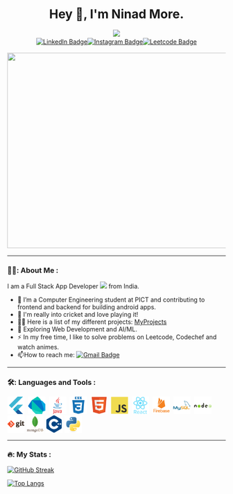 
<div id="header" align="center">
  
   # Hey 👋, I'm Ninad More.
  
  <!--- ##### The gify on top ##### --->
  <img src="https://i.pinimg.com/564x/b5/95/e5/b595e503a0d6bdc50fe89ac05d162e87.jpg" width="150" />
  
  <!--- ##### Social Handles ##### --->
  <div id="badges" style="display: flex; justify-content: center;">
    <a href="https://www.linkedin.com/in/ninad-more-65a942231/">
      <img src="https://img.shields.io/badge/LinkedIn-blue?style=for-the-badge&logo=linkedin&logoColor=white" alt="LinkedIn Badge" />
    </a>
    <a href="https://instagram.com/__ninad._18?igshid=OGQ5ZDc2ODk2ZA==">
      <img src="https://img.shields.io/badge/Instagram-red?style=for-the-badge&logo=instagram&logoColor=white" alt="Instagram Badge" />
    </a>
    <a href="https://leetcode.com/Kaneki183/">
      <img src="https://img.shields.io/badge/Leetcode-yellow?style=for-the-badge&logo=leetcode&logoColor=white" alt="Leetcode Badge" />
    </a>
  </div>

  <!--- ##### Profile View Counter ##### --->
  <img src="https://komarev.com/ghpvc/?username=ninad-moree&style=flat-square&color=blue" alt=""/>
  
</div>


<div align="center">
  <img src="https://media.tenor.com/2uyENRmiUt0AAAAC/coding.gif" width="650" height="450"/>
</div>

---

### 👨‍💻: About Me :

I am a Full Stack App Developer <img src="https://media.giphy.com/media/WUlplcMpOCEmTGBtBW/giphy.gif" width="30"> from India.
- :telescope: I’m a Computer Engineering student at PICT and contributing to frontend and backend for building android apps.
- :cricket_game: I'm really into cricket and love playing it!
- :man_technologist: Here is a list of my different projects: <a href="https://github.com/ninad-moree?tab=repositories">MyProjects</a >
- :seedling: Exploring Web Development and AI/ML.
- :zap: In my free time, I like to solve problems on Leetcode, Codechef and watch animes.
- :mailbox:How to reach me: [![Gmail Badge](https://img.shields.io/badge/-ninad-red?style=flat&logo=Gmail&logoColor=white)](mailto:ninadyogeshmore@gmail.com)

---

### 🛠️: Languages and Tools :

<div>
  <img src="https://github.com/devicons/devicon/blob/master/icons/flutter/flutter-original.svg" title="Flutter" alt="Flutter" width="40" height="40"/>&nbsp;
  <img src="https://github.com/devicons/devicon/blob/master/icons/dart/dart-original.svg" title="Dart" alt="Dart" width="40" height="40"/>&nbsp;
  <img src="https://github.com/devicons/devicon/blob/master/icons/java/java-original-wordmark.svg" title="Java" alt="Java" width="40" height="40"/>&nbsp;
  <img src="https://github.com/devicons/devicon/blob/master/icons/css3/css3-plain-wordmark.svg"  title="CSS3" alt="CSS" width="40" height="40"/>&nbsp;
  <img src="https://github.com/devicons/devicon/blob/master/icons/html5/html5-original.svg" title="HTML5" alt="HTML" width="40" height="40"/>&nbsp;
  <img src="https://github.com/devicons/devicon/blob/master/icons/javascript/javascript-original.svg" title="JavaScript" alt="JavaScript" width="40" height="40"/>&nbsp;
  <img src="https://github.com/devicons/devicon/blob/master/icons/react/react-original-wordmark.svg" title="ReactJS" alt="ReactJS" width="40" height="40"/>&nbsp;
  <img src="https://github.com/devicons/devicon/blob/master/icons/firebase/firebase-plain-wordmark.svg" title="Firebase" alt="Firebase" width="40" height="40"/>&nbsp;
  <img src="https://github.com/devicons/devicon/blob/master/icons/mysql/mysql-original-wordmark.svg" title="MySQL"  alt="MySQL" width="40" height="40"/>&nbsp;
  <img src="https://github.com/devicons/devicon/blob/master/icons/nodejs/nodejs-original-wordmark.svg" title="NodeJS" alt="NodeJS" width="40" height="40"/>&nbsp;
  <img src="https://github.com/devicons/devicon/blob/master/icons/git/git-original-wordmark.svg" title="Git" **alt="Git" width="40" height="40"/>
  <img src="https://github.com/devicons/devicon/blob/master/icons/mongodb/mongodb-original-wordmark.svg" title="MongoDB" **alt="MongoDB" width="40" height="40"/>
  <img src="https://github.com/devicons/devicon/blob/master/icons/cplusplus/cplusplus-plain.svg" title="C++" **alt="C++" width="40" height="40"/>
  <img src="https://github.com/devicons/devicon/blob/master/icons/python/python-original.svg" title="Python" **alt="Python" width="40" height="40"/>
</div>

---

### 🔥: My Stats :

[![GitHub Streak](https://github-readme-streak-stats.herokuapp.com?user=ninad-moree&theme=gruvbox)](https://git.io/streak-stats)

[![Top Langs](https://github-readme-stats.vercel.app/api/top-langs/?username=ninad-moree&layout=compact&theme=gruvbox)](https://github.com/anuraghazra/github-readme-stats)
